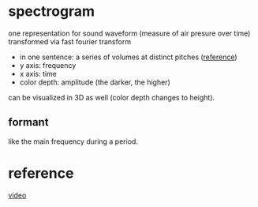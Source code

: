 # spectrogram

one representation for sound waveform (measure of air presure over time) transformed via fast fourier transform

- in one sentence: a series of volumes at distinct pitches ([reference](https://www.dataq.com/data-acquisition/general-education-tutorials/fft-fast-fourier-transform-waveform-analysis.html))
- y axis: frequency
- x axis: time
- color depth: amplitude (the darker, the higher)

can be visualized in 3D as well (color depth changes to height). 

## formant

like the main frequency during a period. 


# reference

[video](https://www.youtube.com/watch?v=Gg4IHbiITd0)